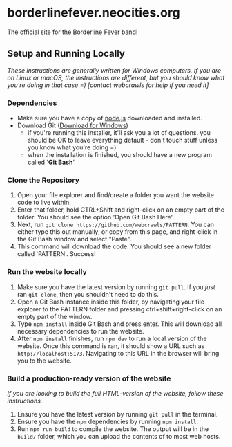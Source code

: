 # borderlinefever.neocities.org

The official site for the Borderline Fever band!

## Setup and Running Locally

_These instructions are generally written for Windows computers. If you are on Linux or macOS, the instructions are
different, but you should know what you're doing in that case =) [contact webcrawls for help if you need it]_

### Dependencies

- Make sure you have a copy of [node.js](https://nodejs.org/en/download/current) downloaded and installed.
- Download Git ([Download for Windows](https://git-scm.com/downloads))
    - if you're running this installer, it'll ask you a lot of questions. you should be OK to leave everything default -
      don't touch stuff unless you know what you're doing =)
    - when the installation is finished, you should have a new program called '**Git Bash**'

### Clone the Repository

1. Open your file explorer and find/create a folder you want the website code to live within.
2. Enter that folder, hold CTRL+Shift and right-click on an empty part of the folder. You should see the option 'Open
   Git
   Bash Here'.
3. Next, run `git clone https://github.com/webcrawls/PATTERN`. You can either type this out manually, or copy from this
   page, and right-click in the Git Bash window and select "Paste".
4. This command will download the code. You should see a new folder called 'PATTERN'. Success!

### Run the website locally

1. Make sure you have the latest version by running `git pull`. If you _just_ ran `git clone`, then you shouldn't need
   to do this.
2. Open a Git Bash instance inside this folder, by navigating your file explorer to the PATTERN folder and pressing
   ctrl+shift+right-click on an empty part of the window.
3. Type `npm install` inside Git Bash and press enter. This will download all necessary dependencies to run the website.
4. After `npm install` finishes, run `npm dev` to run a local version of the website. Once this command is ran, it
   should show a URL such as `http://localhost:5173`. Navigating to this URL in the browser will bring you to the
   website.

### Build a production-ready version of the website

_If you are looking to build the full HTML-version of the website, follow these instructions._

1. Ensure you have the latest version by running `git pull` in the terminal.
2. Ensure you have the `npm` dependencies by running `npm install`.
3. Run `npm run build` to compile the website. The output will be in the `build/` folder, which you can upload the
   contents of to most web hosts.